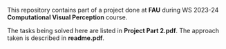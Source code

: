 This repository contains part of a project done at **FAU** during WS 2023-24 **Computational Visual Perception** course.

The tasks being solved here are listed in **Project Part 2.pdf**.
The approach taken is described in **readme.pdf**.

